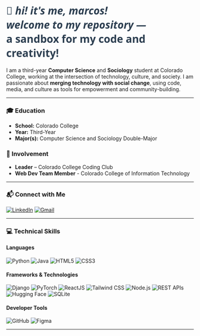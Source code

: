 <h1 style="font-family: 'Segoe UI', Tahoma, Geneva, Verdana, sans-serif; font-weight: 700; color: #2c3e50; text-align: left;">
  <em>👋 hi! it's me, marcos! <br/>
  welcome to my repository —</em><br/>
  <style="color: #16a085;">a sandbox for my code and creativity! 
</h1>

I am a third-year **Computer Science** and **Sociology** student at Colorado College, working at the intersection of technology, culture, and society. I am passionate about **merging technology with social change**, using code, media, and culture as tools for empowerment and community-building.

---

### 🎓 Education  
- **School:**  Colorado College  
- **Year:**  Third-Year
- **Major(s):**  Computer Science and Sociology Double-Major

### 🌱 Involvement  
- **Leader** – Colorado College Coding Club  
- **Web Dev Team Member** - Colorado College of Information Technology

---

### 📬 Connect with Me  
[![LinkedIn](https://img.shields.io/badge/LinkedIn-0077B5?style=flat&logo=linkedin&logoColor=white)](https://www.linkedin.com/in/marcosarnold/) [![Gmail](https://img.shields.io/badge/Gmail-D14836?style=flat&logo=gmail&logoColor=white)](mailto:arnoldmarcos9@gmail.com)

---

### 💻 Technical Skills  

#### Languages  
![Python](https://img.shields.io/badge/Python-3776AB?style=for-the-badge&logo=python&logoColor=white) ![Java](https://img.shields.io/badge/Java-007396?style=for-the-badge&logo=java&logoColor=white) ![HTML5](https://img.shields.io/badge/HTML5-E34F26?style=for-the-badge&logo=html5&logoColor=white) ![CSS3](https://img.shields.io/badge/CSS3-1572B6?style=for-the-badge&logo=css3&logoColor=white)  

#### Frameworks & Technologies  
![Django](https://img.shields.io/badge/Django-092E20?style=for-the-badge&logo=django&logoColor=white) ![PyTorch](https://img.shields.io/badge/PyTorch-EE4C2C?style=for-the-badge&logo=pytorch&logoColor=white) ![ReactJS](https://img.shields.io/badge/ReactJS-61DAFB?style=for-the-badge&logo=react&logoColor=black) ![Tailwind CSS](https://img.shields.io/badge/Tailwind%20CSS-38B2AC?style=for-the-badge&logo=tailwind-css&logoColor=white) ![Node.js](https://img.shields.io/badge/Node.js-339933?style=for-the-badge&logo=node-dot-js&logoColor=white) ![REST APIs](https://img.shields.io/badge/REST%20APIs-02569B?style=for-the-badge&logo=fastapi&logoColor=white) ![Hugging Face](https://img.shields.io/badge/Hugging%20Face-FF6F00?style=for-the-badge&logo=huggingface&logoColor=white) ![SQLite](https://img.shields.io/badge/SQLite-003B57?style=for-the-badge&logo=sqlite&logoColor=white)  

#### Developer Tools  
![GitHub](https://img.shields.io/badge/GitHub-181717?style=for-the-badge&logo=github&logoColor=white) ![Figma](https://img.shields.io/badge/Figma-F24E1E?style=for-the-badge&logo=figma&logoColor=white)

---
